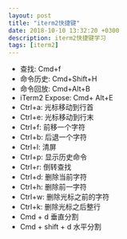 ```yaml
---
layout: post
title: "iterm2快捷键"
date: 2018-10-10 13:32:20 +0300
description: iterm2快捷键学习
tags: [iterm2]
---
```


* 查找: Cmd+f
* 命令历史: Cmd+Shift+H
* 命令回放: Cmd+Alt+B
* iTerm2 Expose: Cmd+ Alt+E
* Ctrl+a: 光标移动到行首
* Ctrl+e: 光标移动到行末
* Ctrl+f: 前移一个字符
* Ctrl+b: 后退一个字符
* Ctrl+l: 清屏
* Ctrl+p: 显示历史命令
* Ctrl+r: 倒转查找
* Ctrl+d: 删除当前字符
* Ctrl+h: 删除前一字符
* Ctrl+w: 删除光标之前的字符
* Ctrl+k: 删除光标之后整行
* Cmd + d 垂直分割
* Cmd + shift + d 水平分割
